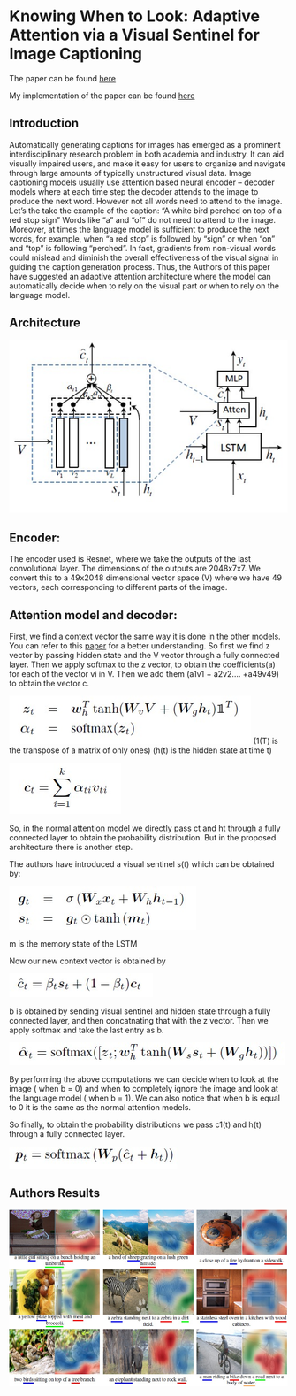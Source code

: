# Knowing When to Look: Adaptive Attention via a Visual Sentinel for Image Captioning

The paper can be found [here](https://arxiv.org/pdf/1612.01887v2.pdf)

My implementation of the paper can be found [here](https://github.com/abhipraay/NLP/tree/main/Image%20Captioning/Adaptive%20attention%20for%20image%20captioning)

## Introduction

Automatically generating captions for images has emerged as a prominent interdisciplinary research problem in both academia and industry. It can aid visually impaired users, and make it easy for users to organize and navigate through large amounts of typically unstructured visual data. Image captioning models usually use attention based neural encoder – decoder models where at each time step the decoder attends to the image to produce the next word. However not all words need to attend to the image.
Let’s the take the example of the caption: “A white bird perched on top of a red stop sign”
Words like “a” and “of” do not need to attend to the image. Moreover, at times the language model is sufficient to produce the next words, for example, when “a red stop” is followed by “sign” or when “on” and “top” is following “perched”.
In fact, gradients from non-visual words could mislead and diminish the overall effectiveness of the visual signal in guiding the caption generation process.
Thus, the Authors of this paper have suggested an adaptive attention architecture where the model can automatically decide when to rely on the visual part or when to rely on the language model.

## Architecture

![architecture](assets/architecture.jpg)

## Encoder:
The encoder used is Resnet, where we take the outputs of the last convolutional layer. The dimensions of the outputs are 2048x7x7. We convert this to a 49x2048 dimensional vector space (V) where we have 49 vectors, each corresponding to different parts of the image. 

## Attention model and decoder:
First, we find a context vector the same way it is done in the other models. You can refer to this [paper](https://arxiv.org/pdf/1502.03044.pdf) for a better understanding. So first we find z vector by passing hidden state and the V vector through a fully connected layer. Then we apply softmax to the z vector, to obtain the coefficients(a) for each of the vector vi in V. Then we add them (a1v1 + a2v2…. +a49v49) to obtain the vector c.

![equation1](assets/equation1.jpg)           (1(T) is the transpose of a matrix of only ones)  (h(t) is the hidden state at time t)  

![equation2](assets/equation2.jpg)

So, in the normal attention model we directly pass ct and ht through a fully connected layer to obtain the probability distribution. But in the proposed architecture there is another step.

The authors have introduced a visual sentinel s(t) which can be obtained by:

![equation3](assets/equation3.jpg)

m is the memory state of the LSTM

Now our new context vector is obtained by 

![equation4](assets/equation4.jpg)

b is obtained by sending visual sentinel and hidden state through a fully connected layer, and then concatnating that with the z vector. Then we apply softmax and take the last entry as b.

![equation5](assets/equation5.jpg)

By performing the above computations we can decide when to look at the image ( when b = 0) and when to completely ignore the image and look at the language model ( when b = 1). We can also notice that when b is equal to 0 it is the same as the normal attention models.

So finally, to obtain the probability distributions we pass c1(t) and h(t) through a fully connected layer.

![equation6](assets/equation6.jpg)

## Authors Results
 
![results](assets/results.jpg)

